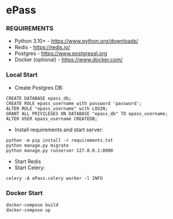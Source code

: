 # ePass #

### REQUIREMENTS ###

* Python 3.10+ - https://www.python.org/downloads/
* Redis - https://redis.io/
* Postgres - https://www.postgresql.org
* Docker (optional) - https://www.docker.com/

### Local Start ###

* Create Postgres DB:
```commandline
CREATE DATABASE epass_db;
CREATE ROLE epass_username with password 'password';
ALTER ROLE "epass_username" with LOGIN;
GRANT ALL PRIVILEGES ON DATABASE "epass_db" TO epass_username;
ALTER USER epass_username CREATEDB;
```
* Install requirements and start server:
```commandline
python -m pip install -r requirements.txt
python manage.py migrate
python manage.py runserver 127.0.0.1:8000
```
* Start Redis
* Start Celery:
```commandline
celery -A ePass.celery worker -l INFO
```

### Docker Start ###

```commandline
docker-compose build
docker-compose up
```